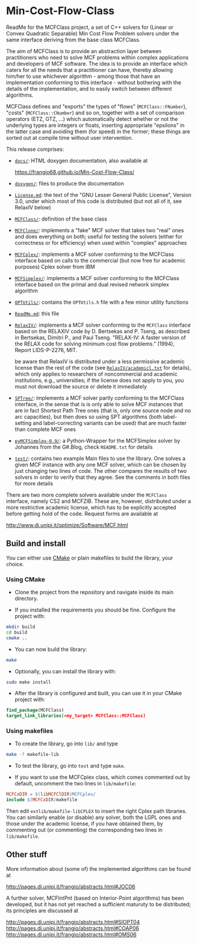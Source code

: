 # Min-Cost-Flow-Class

ReadMe for the MCFClass project, a set of C++ solvers for (Linear or Convex
Quadratic Separable) Min Cost Flow Problem solvers under the same interface
deriving from the base class MCFClass.

The aim of MCFClass is to provide an abstraction layer between practitioners
who need to solve MCF problems within complex applications and developers of
MCF software. The idea is to provide an interface which caters for all the
needs that a practitioner can have, thereby allowing him/her to use whichever
algorithm - among those that have an implementation conforming to this
interface - without bothering with the details of the implementation, and to
easily switch between different algorithms.

MCFClass defines and "exports" the types of "flows" (`MCFClass::FNumber`),
"costs" (`MCFClass::CNumber`) and so on, together with a set of comparison
operators (ETZ, GTZ, ...) which automatically detect whether or not the
underlying types are integers or floats, inserting appropriate "epsilons" in
the latter case and avoiding them (for speed) in the former; these things are
sorted out at compile time without user intervention.

This release comprises:

-  [`docs/`](docs): HTML doxygen documentation, also available at

    https://frangio68.github.io/Min-Cost-Flow-Class/

-  [`doxygen/`](doxygen): files to produce the documentation

-  [`License.md`](License.md): the text of the "GNU Lesser General Public License",
   Version 3.0, under which most of this code is distributed
   (but not all of it, see RelaxIV below)

-  [`MCFClass/`](MCFClass): definition of the base class

-  [`MCFClone/`](MCFClone): implements a "fake" MCF solver that takes two "real" ones
   and does everything on both; useful for testing the solvers (either for
   correctness or for efficiency) when used within "complex" approaches

-  [`MCFCplex/`](MCFCplex): implements a MCF solver conforming to the MCFClass interface
   based on calls to the commercial (but now free for academic purposes) Cplex solver from IBM

-  [`MCFSimplex/`](MCFSimplex): implements a MCF solver conforming to the MCFClass interface
   based on the primal and dual revised network simplex algorithm

-  [`OPTUtils/`](OPTUtils): contains the `OPTUtils.h` file with a few minor utility functions

-  [`ReadMe.md`](ReadMe.md): this file

-  [`RelaxIV/`](RelaxIV): implements a MCF solver conforming to the `MCFClass` interface
   based on the RELAXIV code by D. Bertsekas and P. Tseng, as described in
       Bertsekas, Dimitri P., and Paul Tseng.
       "RELAX-IV: A faster version of the RELAX code for solving minimum
       cost flow problems." (1994), Report LIDS-P-2276, MIT.

   be aware that RelaxIV is distributed under a less permissive academic
   license than the rest of the code (see [`RelaxIV/academicl.txt`](RelaxIV/academicl.txt) for details),
   which only applies to researchers of noncommercial and academic
   institutions, e.g., universities; if the license does not apply to you,
   you must not download the source or delete it immediately

-  [`SPTree/`](SPTree): implements a MCF solver partly conforming to the MCFClass
   interface, in the sense that is is only able to solve MCF instances that
   are in fact Shortest Path Tree ones (that is, only one source node and
   no arc capacities), but then does so using SPT algorithms (both
   label-setting and label-correcting variants can be used) that are much
   faster than complete MCF ones

-  [`pyMCFSimplex-0.9/`](pyMCFSimplex-0.9): a Python-Wrapper for the MCFSimplex solver by Johannes
   from the G#.Blog, check `README.txt` for details

-  [`test/`](test): contains two example Main files to use the library. One solves
   a given MCF instance with any one MCF solver, which can be chosen by
   just changing two lines of code. The other compares the results of two
   solvers in order to verify that they agree. See the comments in both
   files for more details

There are two more complete solvers available under the `MCFClass` interface,
namely CS2 and MCFZIB. These are, however, distributed under a more
restrictive academic license, which has to be explicitly accepted before
getting hold of the code. Request forms are available at

  http://www.di.unipi.it/optimize/Software/MCF.html

## Build and install

You can either use [CMake](https://cmake.org) or plain makefiles to build the
library, your choice.

### Using CMake

- Clone the project from the repository and navigate inside its main directory.

- If you installed the requirements you should be fine. Configure the project with:
```sh
mkdir build
cd build
cmake ..
```

- You can now build the library:
```sh
make
```

- Optionally, you can install the library with:
```sh
sudo make install
```

- After the library is configured and built, you can use it in your CMake project with:
```cmake
find_package(MCFClass)
target_link_libraries(<my_target> MCFClass::MCFClass)
```

### Using makefiles

- To create the library, go into `lib/` and type
```sh
make -f makefile-lib
```

- To test the library, go into `test` and type `make`.

- If you want to use the MCFCplex class, which comes commented out by default,
  uncomment the two lines in `lib/makefile`:
```makefile
MCFCxDIR = $(libMCFClDIR)MCFCplex/
include $(MCFCxDIR)makefile
```

  Then edit `extlib/makefile-libCPLEX` to insert the right Cplex
  path libraries. You can similarly enable (or disable) any solver, both the
  LGPL ones and those under the academic license, if you have obtained them,
  by commenting out (or commenting) the corresponding two lines in `lib/makefile`.


## Other stuff

More information about (some of) the implemented algorithms can be found at

  http://pages.di.unipi.it/frangio/abstracts.html#JOC06

A further solver, MCFIntPnt (based on Interior-Point algorithms) has been
developed, but it has not yet reached a sufficient maturuty to be distributed;
its principles are discussed at

  http://pages.di.unipi.it/frangio/abstracts.html#SIOPT04
  http://pages.di.unipi.it/frangio/abstracts.html#COAP06
  http://pages.di.unipi.it/frangio/abstracts.html#OMS06
